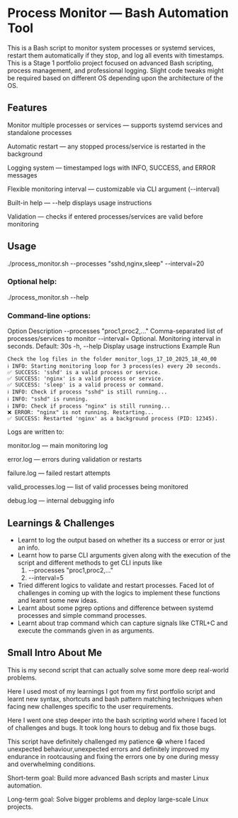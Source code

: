 # Process Monitor — Bash Automation Tool

This is a Bash script to monitor system processes or systemd services, restart them automatically if they stop, and log all events with timestamps.
This is a Stage 1 portfolio project focused on advanced Bash scripting, process management, and professional logging.
Slight code tweaks might be required based on different OS depending upon the architecture of the OS.

## Features

Monitor multiple processes or services — supports systemd services and standalone processes

Automatic restart — any stopped process/service is restarted in the background

Logging system — timestamped logs with INFO, SUCCESS, and ERROR messages

Flexible monitoring interval — customizable via CLI argument (--interval)

Built-in help — --help displays usage instructions

Validation — checks if entered processes/services are valid before monitoring

## Usage
./process_monitor.sh --processes "sshd,nginx,sleep" --interval=20


### Optional help:

./process_monitor.sh --help


### Command-line options:

Option	Description
--processes "proc1,proc2,..."	Comma-separated list of processes/services to monitor
--interval=<seconds>	Optional. Monitoring interval in seconds. Default: 30s
-h, --help	Display usage instructions
Example Run
```
Check the log files in the folder monitor_logs_17_10_2025_18_40_00
ℹ️ INFO: Starting monitoring loop for 3 process(es) every 20 seconds.
✅ SUCCESS: 'sshd' is a valid process or service.
✅ SUCCESS: 'nginx' is a valid process or service.
✅ SUCCESS: 'sleep' is a valid process or command.
ℹ️ INFO: Check if process "sshd" is still running...
ℹ️ INFO: "sshd" is running.
ℹ️ INFO: Check if process "nginx" is still running...
❌ ERROR: "nginx" is not running. Restarting...
✅ SUCCESS: Restarted 'nginx' as a background process (PID: 12345).
```

Logs are written to:

monitor.log — main monitoring log

error.log — errors during validation or restarts

failure.log — failed restart attempts

valid_processes.log — list of valid processes being monitored

debug.log — internal debugging info

## Learnings & Challenges

- Learnt to log the output based on whether its a success or error or just an info.
- Learnt how to parse CLI arguments given along with the execution of the script and different methods to get CLI inputs like 
    1. --processes "proc1,proc2,..." 
    2. --interval=5
- Tried different logics to validate and restart processes. Faced lot of challenges in coming up with the logics to implement these functions and learnt some new ideas.
- Learnt about some pgrep options and difference between systemd processes and simple command processes.
- Learnt about trap command which can capture signals like CTRL+C and execute the commands given in as arguments.


## Small Intro About Me

This is my second script that can actually solve some more deep real-world problems.

Here I used most of my learnings I got from my first portfolio script and learnt new syntax, shortcuts and bash pattern matching techniques when facing new challenges specific to the user requirements.

Here I went one step deeper into the bash scripting world where I faced lot of challenges and bugs. It took long hours to debug and fix those bugs.

This script have definitely challenged my patience 😂 where I faced unexpected behaviour,unexpected errors and definitely improved my endurance in rootcausing and fixing the errors one by one during messy and overwhelming conditions.

 Short-term goal: Build more advanced Bash scripts and master Linux automation.

 Long-term goal: Solve bigger problems and deploy large-scale Linux projects.

